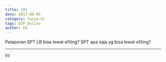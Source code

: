 ```yaml
---
title: 191
date: 2017-06-05
category: Tanya-SC
tags: DJP Online
author: EG
---
```


Pelaporan SPT LB bisa lewat efiling? SPT apa saja yg bisa lewat efiling?

---



`EG`
